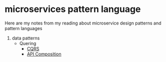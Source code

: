 # microservices pattern language

Here are my notes from my reading about microservice design patterns and pattern languages

1. data patterns
    - Quering
        - [CQRS](https://github.com/Bright98/microservices-pattern-language/blob/main/quering/CQRS.md)
        - [API Composition](<https://github.com/Bright98/microservices-pattern-language/blob/main/quering/API-composition.md>)
